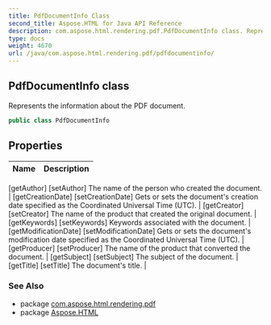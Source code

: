 ```yaml
---
title: PdfDocumentInfo Class
second_title: Aspose.HTML for Java API Reference
description: com.aspose.html.rendering.pdf.PdfDocumentInfo class. Represents the information about the PDF document
type: docs
weight: 4670
url: /java/com.aspose.html.rendering.pdf/pdfdocumentinfo/
---
```

## PdfDocumentInfo class

Represents the information about the PDF document.

```java
public class PdfDocumentInfo
```

## Properties

| Name | Description |
| --- | --- |
[getAuthor]
[setAuthor] The name of the person who created the document. |
[getCreationDate]
[setCreationDate] Gets or sets the document's creation date specified as the Coordinated Universal Time (UTC). |
[getCreator]
[setCreator] The name of the product that created the original document. |
[getKeywords]
[setKeywords] Keywords associated with the document. |
[getModificationDate]
[setModificationDate] Gets or sets the document's modification date specified as the Coordinated Universal Time (UTC). |
[getProducer]
[setProducer] The name of the product that converted the document. |
[getSubject]
[setSubject] The subject of the document. |
[getTitle]
[setTitle] The document's title. |

### See Also

* package [com.aspose.html.rendering.pdf](../../com.aspose.html.rendering.pdf/)
* package [Aspose.HTML](../../)
